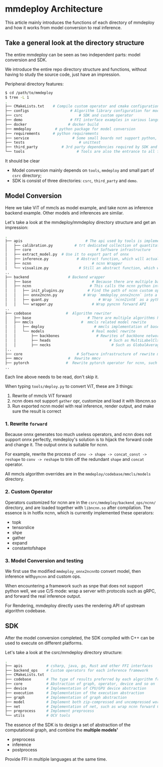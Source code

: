 # mmdeploy Architecture

This article mainly introduces the functions of each directory of mmdeploy and how it works from model conversion to real inference.

## Take a general look at the directory structure

The entire mmdeploy can be seen as two independent parts: model conversion and SDK.

We introduce the entire repo directory structure and functions, without having to study the source code, just have an impression.

Peripheral directory features:

```bash
$ cd /path/to/mmdeploy
$ tree -L 1
.
├── CMakeLists.txt    # Compile custom operator and cmake configuration of SDK
├── configs                   # Algorithm library configuration for model conversion
├── csrc                          # SDK and custom operator
├── demo                      # FFI interface examples in various languages, such as csharp, java, python, etc.
├── docker                   # docker build
├── mmdeploy           # python package for model conversion
├── requirements      # python requirements
├── service                    # Some small boards not support python, we use C/S mode for model conversion, here is server code
├── tests                         # unittest
├── third_party           # 3rd party dependencies required by SDK and FFI
└── tools                        # Tools are also the entrance to all functions, such as onnx2xx.py, profile.py, test.py, etc.
```

It should be clear

- Model conversion mainly depends on `tools`, `mmdeploy` and small part of `csrc` directory;
- SDK is consist of three directories: `csrc`, `third_party` and `demo`.

## Model Conversion

Here we take ViT of mmcls as model example, and take ncnn as inference backend example. Other models and inferences are similar.

Let's take a look at the mmdeploy/mmdeploy directory structure and get an impression:

```bash
.
├── apis                             # The api used by tools is implemented here, such as onnx2ncnn.py
│   ├── calibration.py          # trt dedicated collection of quantitative data
│   ├── core                              # Software infrastructure
│   ├── extract_model.py  # Use it to export part of onnx
│   ├── inference.py             # Abstract function, which will actually call torch/ncnn specific inference
│   ├── ncnn                            # ncnn Wrapper
│   └── visualize.py              # Still an abstract function, which will actually call torch/ncnn specific inference and visualize
..
├── backend                  # Backend wrapper
│   ├── base                            # Because there are multiple backends, there must be an OO design for the base class
│   ├── ncnn                           # This calls the ncnn python interface for model conversion
│   │   ├── init_plugins.py           # Find the path of ncnn custom operators and ncnn tools
│   │   ├── onnx2ncnn.py            # Wrap `mmdeploy_onnx2ncnn` into a python interface
│   │   ├── quant.py                       # Wrap `ncnn2int8` as a python interface
│   │   └── wrapper.py                  # Wrap pyncnn forward API
..
├── codebase                #  Algorithm rewriter
│   ├── base                          # There are multiple algorithms here that we need a bit of OO design
│   ├── mmcls                      #  mmcls related model rewrite
│   │   ├── deploy                       # mmcls implementation of base abstract task/model/codebase
│   │   └── models                      # Real model rewrite
│   │       ├── backbones                 # Rewrites of backbone network parts, such as multiheadattention
│   │       ├── heads                           # Such as MultiLabelClsHead
│   │       ├── necks                            # Such as GlobalAveragePooling
│..
├── core                         # Software infrastructure of rewrite mechanism
├── mmcv                     #  Rewrite mmcv
├── pytorch                 #  Rewrite pytorch operator for ncnn, such as Gemm
..
```

Each line above needs to be read, don't skip it.

When typing `tools/deploy.py` to convert ViT, these are 3 things:

1. Rewrite of mmcls ViT forward
2. ncnn does not support `gather` opr, customize and load it with libncnn.so
3. Run exported ncnn model with real inference, render output, and make sure the result is correct

### 1. Rewrite `forward`

Because onnx generates too much useless operators, and ncnn does not support onnx perfectly, mmdeploy's solution is to hijack the forward code and change it. The output onnx is suitable for ncnn.

For example, rewrite the process of `conv -> shape -> concat_const -> reshape` to `conv -> reshape` to trim off the redundant `shape` and `concat` operator.

All mmcls algorithm overrides are in the `mmdeploy/codebase/mmcls/models` directory.

### 2. Custom Operator

Operators customized for ncnn are in the `csrc/mmdeploy/backend_ops/ncnn/` directory, and are loaded together with `libncnn.so` after compilation. The essence is in hotfix ncnn, which is currently implemented these operators:

- topk
- tensorslice
- shpe
- gather
- expand
- constantofshape

### 3. Model Conversion and testing

We first use the modified `mmdeploy_onnx2ncnn`to convert model, then inference with`pyncnn` and custom ops.

When encountering a framework such as snpe that does not support python well, we use C/S mode: wrap a server with protocols such as gRPC, and forward the real inference output.

For Rendering, mmdeploy directly uses the rendering API of upstream algorithm codebase.

## SDK

After the model conversion completed, the SDK compiled with C++ can be used to execute on different platforms.

Let's take a look at the csrc/mmdeploy directory structure:

```bash
.
├── apis           # csharp, java, go, Rust and other FFI interfaces
├── backend_ops    # Custom operators for each inference framework
├── CMakeLists.txt
├── codebase       # The type of results preferred by each algorithm framework, such as multi-use bbox for detection task
├── core           # Abstraction of graph, operator, device and so on
├── device         # Implementation of CPU/GPU device abstraction
├── execution      # Implementation of the execution abstraction
├── graph          # Implementation of graph abstraction
├── model          # Implement both zip-compressed and uncompressed work directory
├── net            # Implementation of net, such as wrap ncnn forward C API
├── preprocess     # Implement preprocess
└── utils          # OCV tools
```

The essence of the SDK is to design a set of abstraction of the computational graph, and combine the **multiple models'**

- preprocess
- inference
- postprocess

Provide FFI in multiple languages at the same time.
